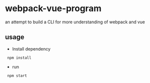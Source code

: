 # webpack-vue-program
an attempt to build a CLI for more understanding of  webpack and vue

## usage
* Install dependency
```
 npm install
```
* run
```
 npm start
```
